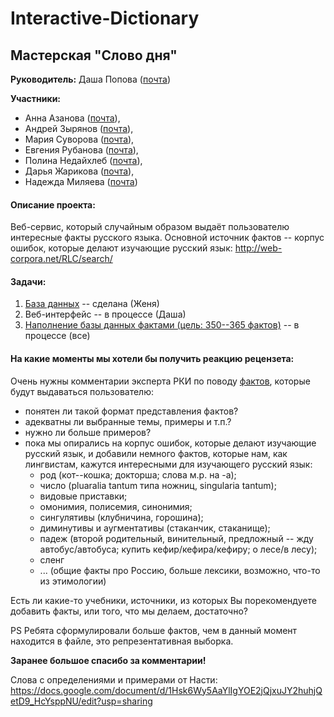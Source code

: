 # Interactive-Dictionary

## Мастерская "Слово дня"

**Руководитель:** Даша Попова ([почта](mailto:daschapopowa@gmail.com))

**Участники:**
* Анна Азанова ([почта](mailto:azanovaas98@gmail.com)), 
* Андрей Зырянов ([почта](mailto:zyryanov.andrew@gmail.com)),
* Мария Суворова ([почта](mailto:brouhahaha@yandex.ru)), 
* Евгения Рубанова ([почта](mailto:ejouny.ewg@gmail.com)),
* Полина Недайхлеб ([почта](mailto:n.19polya@mail.ru)),
* Дарья Жарикова ([почта](mailto:dariajarikovaa@gmail.com)),
* Надежда Миляева ([почта](mailto:milyaeva.nadia@gmail.com))

#### Описание проекта:

Веб-сервис, который случайным образом выдаёт пользователю интересные факты русского языка. Основной источник фактов -- корпус ошибок, которые делают изучающие русский язык: http://web-corpora.net/RLC/search/

#### Задачи:

1. <a href="./Database.ipynb">База данных</a> -- сделана (Женя)
2. Веб-интерфейс -- в процессе (Даша)
3. <a href="./Entries.md">Наполнение базы данных фактами (цель: 350--365 фактов)</a> -- в процессе (все)

#### На какие моменты мы хотели бы получить реакцию рецензета:

Очень нужны комментарии эксперта РКИ по поводу <a href="./Entries.md">фактов</a>, которые будут выдаваться пользователю:

+ понятен ли такой формат представления фактов?
+ адекватны ли выбранные темы, примеры и т.п.?
+ нужно ли больше примеров?
+ пока мы опирались на корпус ошибок, которые делают изучающие русский язык, и добавили немного фактов, которые нам, как лингвистам, кажутся интересными для изучающего русский язык:
  + род (кот--кошка; докторша; слова м.р. на -а);
  + число (pluaralia tantum типа ножниц, singularia tantum);
  + видовые приставки;
  + омонимия, полисемия, синонимия;
  + сингулятивы (клубничина, горошина);
  + диминутивы и аугментативы (стаканчик, стаканище);
  + падеж (второй родительный, винительный, предложный -- жду автобус/автобуса; купить кефир/кефира/кефиру; о лесе/в лесу);
  + сленг
  + ... (общие факты про Россию, больше лексики, возможно, что-то из этимологии)

Есть ли какие-то учебники, источники, из которых Вы порекомендуете добавить факты, или того, что мы делаем, достаточно?

PS Ребята сформулировали больше фактов, чем в данный момент находится в файле, это репрезентативная выборка.

**Заранее большое спасибо за комментарии!**

Слова с определениями и примерами от Насти: https://docs.google.com/document/d/1Hsk6Wy5AaYlIgYOE2jQjxuJY2huhjQetD9_HcYsppNU/edit?usp=sharing
